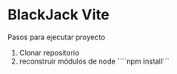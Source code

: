 # BlackJack Vite

Pasos para ejecutar proyecto

1. Clonar repositorio
2. reconstruir módulos de node ````npm install```